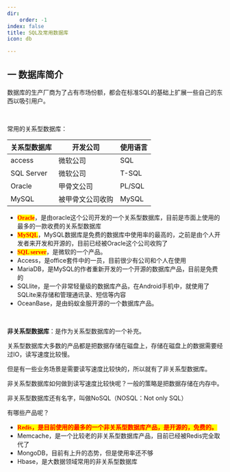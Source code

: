 ```yaml
--- 
dir:
    order: -1
index: false
title: SQL及常用数据库
icon: db

---
```


<Catalog hideHeading/>


## 一 数据库简介

数据库的生产厂商为了占有市场份额，都会在标准SQL的基础上扩展一些自己的东西以吸引用户。

<br/>

常用的关系型数据库：

| 关系型数据库 | 开发公司         | 使用语言 |
| ------------ | ---------------- | -------- |
| access       | 微软公司         | SQL      |
| SQL Server   | 微软公司         | T-SQL    |
| Oracle       | 甲骨文公司       | PL/SQL   |
| MySQL        | 被甲骨文公司收购 | MySQL    |

- <span style='color:red;background:yellow;font-size:文字大小;font-family:字体;'>**Oracle**</span>，是由oracle这个公司开发的一个关系型数据库，目前是市面上使用的最多的一款收费的关系型数据库
- <span style='color:red;background:yellow;font-size:文字大小;font-family:字体;'>**MySQL**</span>，MySQL数据库是免费的数据库中使用率的最高的，之前是由个人开发者来开发和开源的，目前已经被Oracle这个公司收购了
- <span style='color:red;background:yellow;font-size:文字大小;font-family:字体;'>**SQL server**</span>，是微软的一个产品。
- Access，是office套件中的一员，目前很少有公司和个人在使用
- MariaDB，是MySQL的作者重新开发的一个开源的数据库产品，目前是免费的
- SQLlite，是一个非常轻量级的数据库产品，在Android手机中，就使用了SQLite来存储和管理通讯录、短信等内容
- OceanBase，是由蚂蚁金服开源的一个数据库产品。

<br/>



**非关系型数据库**：是作为关系型数据库的一个补充。

关系型数据库大多数的产品都是把数据存储在磁盘上，存储在磁盘上的数据需要经过IO，读写速度比较慢。

但是有一些业务场景是需要读写速度比较快的，所以就有了非关系型数据库。

非关系型数据库如何做到读写速度比较快呢？一般的策略是把数据存储在内存中。

非关系型数据库还有名字，叫做NoSQL（NOSQL：Not only SQL）

有哪些产品呢？

- <span style='color:red;background:yellow;font-size:文字大小;font-family:字体;'>**Redis，是目前使用的最多的一个非关系型数据库产品，是开源的，免费的。**</span>
- Memcache，是一个比较老的非关系型数据库产品，目前已经被Redis完全取代了
- MongoDB，目前有上升的态势，但是使用率还不够
- Hbase，是大数据领域常用的非关系型数据库



<br/>